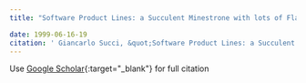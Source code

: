 ```yaml
---
title: "Software Product Lines: a Succulent Minestrone with lots of Flavours -- Panel Position"

date: 1999-06-16-19
citation: ' Giancarlo Succi, &quot;Software Product Lines: a Succulent Minestrone with lots of Flavours -- Panel Position.&quot;, 1999.'
---
```

Use [Google Scholar](https://scholar.google.com/scholar?q=Software+Product+Lines:+a+Succulent+Minestrone+with+lots+of+Flavours++++Panel+Position){:target="_blank"} for full citation